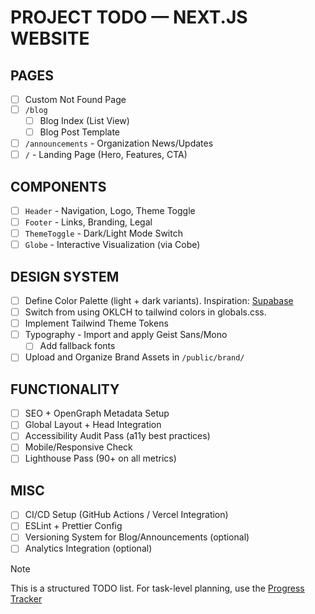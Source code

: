 # PROJECT TODO — NEXT.JS WEBSITE

## PAGES

- [ ] Custom Not Found Page
- [ ] `/blog`
  - [ ] Blog Index (List View)
  - [ ] Blog Post Template
- [ ] `/announcements` - Organization News/Updates
- [ ] `/` - Landing Page (Hero, Features, CTA)

## COMPONENTS

- [ ] `Header` - Navigation, Logo, Theme Toggle
- [ ] `Footer` - Links, Branding, Legal
- [ ] `ThemeToggle` - Dark/Light Mode Switch
- [ ] `Globe` - Interactive Visualization (via Cobe)

## DESIGN SYSTEM

- [ ] Define Color Palette (light + dark variants). Inspiration: [Supabase](https://supabase.com/)
- [ ] Switch from using OKLCH to tailwind colors in globals.css.
- [ ] Implement Tailwind Theme Tokens
- [ ] Typography - Import and apply Geist Sans/Mono
  - [ ] Add fallback fonts
- [ ] Upload and Organize Brand Assets in `/public/brand/`

## FUNCTIONALITY

- [ ] SEO + OpenGraph Metadata Setup
- [ ] Global Layout + Head Integration
- [ ] Accessibility Audit Pass (a11y best practices)
- [ ] Mobile/Responsive Check
- [ ] Lighthouse Pass (90+ on all metrics)

## MISC

- [ ] CI/CD Setup (GitHub Actions / Vercel Integration)
- [ ] ESLint + Prettier Config
- [ ] Versioning System for Blog/Announcements (optional)
- [ ] Analytics Integration (optional)

> [!NOTE]
> This is a structured TODO list. For task-level planning, use the [Progress Tracker](https://github.com/orgs/redfox-studios/projects/2)
